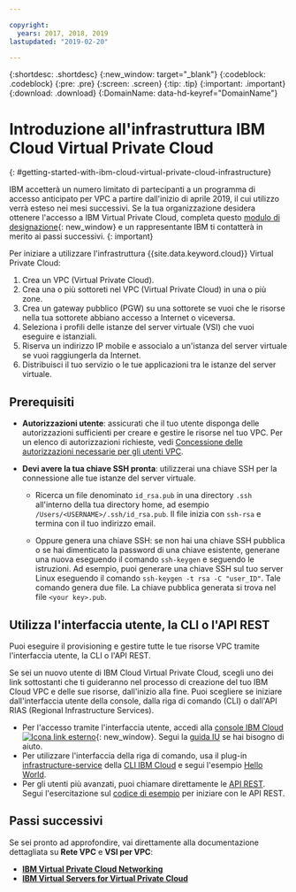 ```yaml
---

copyright:
  years: 2017, 2018, 2019
lastupdated: "2019-02-20"

---
```


{:shortdesc: .shortdesc}
{:new_window: target="_blank"}
{:codeblock: .codeblock}
{:pre: .pre}
{:screen: .screen}
{:tip: .tip}
{:important: .important}
{:download: .download}
{:DomainName: data-hd-keyref="DomainName"}

# Introduzione all'infrastruttura IBM Cloud Virtual Private Cloud
{: #getting-started-with-ibm-cloud-virtual-private-cloud-infrastructure}

IBM accetterà un numero limitato di partecipanti a un programma di accesso anticipato per VPC a partire dall'inizio di aprile 2019, il cui utilizzo verrà esteso nei mesi successivi. Se la tua organizzazione desidera ottenere l'accesso a IBM Virtual Private Cloud, completa questo [modulo di designazione](https://cloud.ibm.com/vpc){: new_window} e un rappresentante IBM ti contatterà in merito ai passi successivi.
{: important}

Per iniziare a utilizzare l'infrastruttura {{site.data.keyword.cloud}} Virtual Private Cloud:

1. Crea un VPC (Virtual Private Cloud).
2. Crea una o più sottoreti nel VPC (Virtual Private Cloud) in una o più zone.
3. Crea un gateway pubblico (PGW) su una sottorete se vuoi che le risorse nella tua sottorete abbiano accesso a Internet o viceversa.
4. Seleziona i profili delle istanze del server virtuale (VSI) che vuoi eseguire e istanziali.
5. Riserva un indirizzo IP mobile e associalo a un'istanza del server virtuale se vuoi raggiungerla da Internet.
5. Distribuisci il tuo servizio o le tue applicazioni tra le istanze del server virtuale.

## Prerequisiti

 * **Autorizzazioni utente**: assicurati che il tuo utente disponga delle autorizzazioni sufficienti per creare e gestire le risorse nel tuo VPC. Per un elenco di autorizzazioni richieste, vedi [Concessione delle autorizzazioni necessarie per gli utenti VPC](/docs/infrastructure/vpc?topic=vpc-managing-user-permissions-for-vpc-resources).

 * **Devi avere la tua chiave SSH pronta**: utilizzerai una chiave SSH per la connessione alle tue istanze del server virtuale.

   * Ricerca un file denominato `id_rsa.pub` in una directory `.ssh` all'interno della tua directory home, ad esempio `/Users/<USERNAME>/.ssh/id_rsa.pub`. Il file inizia con `ssh-rsa` e termina con il tuo indirizzo email.

   * Oppure genera una chiave SSH: se non hai una chiave SSH pubblica o se hai dimenticato la password di una chiave esistente, generane una nuova eseguendo il comando `ssh-keygen` e seguendo le istruzioni. Ad esempio, puoi generare una chiave SSH sul tuo server Linux eseguendo il comando `ssh-keygen -t rsa -C "user_ID"`. Tale comando genera due file. La chiave pubblica generata si trova nel file `<your key>.pub`.
   
## Utilizza l'interfaccia utente, la CLI o l'API REST

Puoi eseguire il provisioning e gestire tutte le tue risorse VPC tramite l'interfaccia utente, la CLI o l'API REST.

Se sei un nuovo utente di IBM Cloud Virtual Private Cloud, scegli uno dei link sottostanti che ti guideranno nel processo di creazione del tuo IBM Cloud VPC e delle sue risorse, dall'inizio alla fine. Puoi scegliere se iniziare dall'interfaccia utente della console, dalla riga di comando (CLI) o dall'API RIAS (Regional Infrastructure Services).

* Per l'accesso tramite l'interfaccia utente, accedi alla [console IBM Cloud ![Icona link esterno](../../icons/launch-glyph.svg "Icona link esterno")]( https://{DomainName}/vpc){: new_window}. Segui la [guida IU](/docs/infrastructure/vpc?topic=vpc-creating-a-vpc-using-the-ibm-cloud-console) se hai bisogno di aiuto.
* Per utilizzare l'interfaccia della riga di comando, usa il plug-in [infrastructure-service](/docs/infrastructure-service-cli-plugin/vpc-cli-reference.html) della [CLI IBM Cloud](https://console.bluemix.net/docs/cli/index.html#overview) e segui l'esempio [Hello World](/docs/infrastructure/vpc?topic=vpc-creating-a-vpc-using-the-ibm-cloud-cli).
* Per gli utenti più avanzati, puoi chiamare direttamente le [API REST](https://{DomainName}/apidocs/rias). Segui l'esercitazione sul [codice di esempio](/docs/infrastructure/vpc?topic=vpc-creating-a-vpc-using-the-rest-apis) per iniziare con le API REST.

## Passi successivi
Se sei pronto ad approfondire, vai direttamente alla documentazione dettagliata su **Rete VPC** e **VSI per VPC**:

* [**IBM Virtual Private Cloud Networking**](/docs/infrastructure/vpc-network?topic=vpc-network-getting-started-with-networking-for-virtual-private-cloud)
* [**IBM Virtual Servers for Virtual Private Cloud**](/docs/vsi-is?topic=virtual-servers-is-gettingstartedvsigen)

